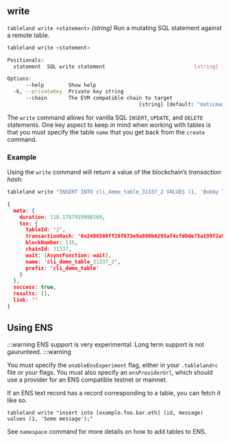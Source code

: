 ## write

`tableland write <statement>` _(string)_
Run a mutating SQL statement against a remote table.

```bash
tableland write <statement>

Positionals:
  statement  SQL write statement                             [string] [required]

Options:
      --help        Show help                                          [boolean]
  -k, --privateKey  Private key string                                  [string]
      --chain       The EVM compatible chain to target
                                           [string] [default: "maticmum"]
```

The `write` command allows for vanilla SQL `INSERT`, `UPDATE`, and `DELETE` statements. One key aspect to keep in mind when working with tables is that you must specify the table `name` that you get back from the `create` command.

### Example

Using the `write` command will return a value of the blockchain’s _transaction hash:_

```bash
tableland write "INSERT INTO cli_demo_table_31337_2 VALUES (1, 'Bobby Tables');"
```

```json
{
  meta: {
    duration: 118.1787919998169,
    txn: {
      tableId: '2',
      transactionHash: '0x2406508ff28f673e9a080b6295af4cfd0de75a199f2a9044a1cad580cd0aae0a',
      blockNumber: 135,
      chainId: 31337,
      wait: [AsyncFunction: wait],
      name: 'cli_demo_table_31337_2',
      prefix: 'cli_demo_table'
    }
  },
  success: true,
  results: [],
  link: ''
}
```

## Using ENS

:::warning
ENS support is very experimental. Long term support is not gaurunteed.
:::warning

You must specify the `enableEnsExperiment` flag, either in your `.tablelandrc` file or your flags. You must also specify an `ensProviderUrl`, which should use a provider for an ENS compatible testnet or mainnet.

If an ENS text record has a record corresponding to a table, you can fetch it like so.

```
tableland write "insert into [example.foo.bar.eth] (id, message) values (1, 'Some message');"
```

See `namespace` command for more details on how to add tables to ENS.
